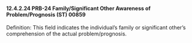 #### 12.4.2.24 PRB-24 Family/Significant Other Awareness of Problem/Prognosis (ST) 00859

Definition: This field indicates the individual’s family or significant other’s comprehension of the actual problem/prognosis.

